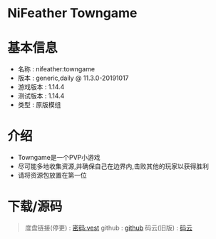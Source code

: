 # NiFeather Towngame

基本信息
=====================================
* 名称 : nifeather:towngame
* 版本 : generic,daily @ 11.3.0-20191017
* 游戏版本 : 1.14.4
* 测试版本 : 1.14.4
* 类型 : 原版模组

介绍
=====================================
* Towngame是一个PVP小游戏
* 尽可能多地收集资源,并确保自己在边界内,击败其他的玩家以获得胜利
* 请将资源包放置在第一位

下载/源码
====================================
> 度盘链接(停更) : [密码:vest](https://pan.baidu.com/s/1NuznUUlvsl7AmQfc3yIGBg)
> github : [github](https://github.com/MATRIX-feather/towngame)
> 码云(旧版) : [码云](https://gitee.com/matrix-feather/towngame)